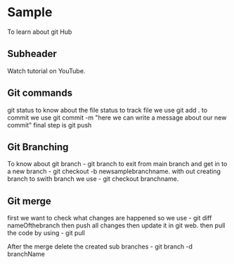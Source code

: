 # Sample

To learn about git Hub

## Subheader

Watch tutorial on YouTube.

## Git commands

git status to know about the file status
to track file we use git add .
to commit we use git commit -m "here we can write a message about our new commit"
final step is git push

## Git Branching

To know about git branch -  git branch
to exit from main branch and get in to a new branch - git checkout -b newsamplebranchname.
with out creating branch to swith branch we use - git checkout branchname.

## Git merge

first we want to check what changes are happened so we use - git diff nameOfthebranch
then push all changes
then update it in git web.
then pull the code by using - git pull

After the merge delete the created sub branches - git branch -d branchName
